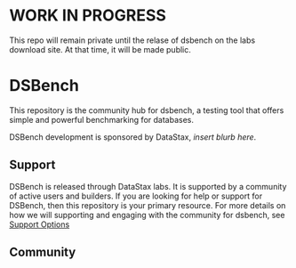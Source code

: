 # WORK IN PROGRESS

This repo will remain private until the relase of dsbench on the labs download site.
At that time, it will be made public.

# DSBench

This repository is the community hub for dsbench, a testing tool that
offers simple and powerful benchmarking for databases.

DSBench development is sponsored by DataStax, _insert blurb here_.

## Support

DSBench is released through DataStax labs. It is supported by a community
of active users and builders. If you are looking for help or support for
DSBench, then this repository is your primary resource. For more details
on how we will supporting and engaging with the community for dsbench,
see [Support Options](support_options.md)

## Community


